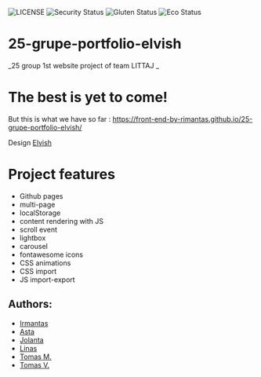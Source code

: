 ![LICENSE](https://img.shields.io/badge/license-MIT-blue.svg?style=flat-square)
![Security Status](https://img.shields.io/security-headers?label=Security&url=https%3A%2F%2Fgithub.com&style=flat-square)
![Gluten Status](https://img.shields.io/badge/Gluten-Free-green.svg)
![Eco Status](https://img.shields.io/badge/ECO-Friendly-green.svg)

# 25-grupe-portfolio-elvish

_25 group 1st website project of team LITTAJ _

# The best is yet to come!

But this is what we have so far : https://front-end-by-rimantas.github.io/25-grupe-portfolio-elvish/


Design [Elvish](http://themesboss.com/elvish/index_6.html)

# Project features
- Github pages
- multi-page
- localStorage
- content rendering with JS
- scroll event
- lightbox
- carousel
- fontawesome icons
- CSS animations
- CSS import
- JS import-export

## Authors:
- [Irmantas](https://github.com/naciort)
- [Asta](https://github.com/juosta)
- [Jolanta](https://github.com/JolantaKrisciukaite)
- [Linas](https://github.com/LinasKri)
- [Tomas M.](https://github.com/TomasTheDankEngine)
- [Tomas V.](https://github.com/Meskiniukas)

